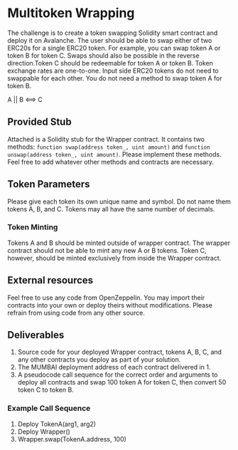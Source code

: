 # Multitoken Wrapping

The challenge is to create a token swapping Solidity smart contract and deploy it on Avalanche. The user should be able to swap either of two ERC20s for a single ERC20 token. For example, you can swap token A or token B for token C. Swaps should also be possible in the reverse direction.Token C should be redeemable for token A or token B. Token exchange rates are one-to-one. Input side ERC20 tokens do not need to swappable for each other. You do not need a method to swap token A for token B.

A || B <==> C

## Provided Stub
Attached is a Solidity stub for the Wrapper contract. It contains two methods: `function swap(address token_, uint amount)` and `function unswap(address token_, uint amount)`. Please implement these methods. Feel free to add whatever other methods and contracts are necessary.

## Token Parameters

Please give each token its own unique name and symbol. Do not name them tokens A, B, and C. Tokens may all have the same number of decimals.

### Token Minting

Tokens A and B should be minted outside of wrapper contract. The wrapper contract should not be able to mint any new A or B tokens. Token C, however, should be minted exclusively from inside the Wrapper contract.

## External resources

Feel free to use any code from OpenZeppelin. You may import their contracts into your own or deploy theirs without modifications. Please refrain from using code from any other source.

## Deliverables
1. Source code for your deployed Wrapper contract, tokens A, B, C, and any other contracts you deploy as part of your solution.
2. The MUMBAI deployment address of each contract delivered in 1.
3. A pseudocode call sequence for the correct order and arguments to deploy all contracts and swap 100 token A for token C, then convert 50 token C to token B.

### Example Call Sequence
1. Deploy TokenA(arg1, arg2)
2. Deploy Wrapper()
3. Wrapper.swap(TokenA.address, 100)